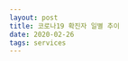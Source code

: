 ```yaml
---
layout: post
title: 코로나19 확진자 일별 추이
date: 2020-02-26
tags: services
---
```


<canvas id="myChart"></canvas>

<script>
require(['init'], (initTest) => {
  require(['jquery', '/assets/vendor/Chart.bundle.min.js'], function(jquery, Chart){
    $(document).ready(function(){
      let ctx = document.getElementById('myChart').getContext('2d');

      const COL_COUNT = 4;

      const INDEX_DATE = 0;
      const INDEX_COUNT = 1;
      const INDEX_TYPE = 2;
      const INDEX_DESC = 3;

      const TEST = 'TEST';
      const SEOL = '서울';
      const BUSAN = '부산';
      const DAEGU = '대구';
      const GYEONBUK = '경북';
      const DOMESTIC = '국내확진자';

      const covid19 = [
        ['2020-02-18', '18', TEST, ''],
      	['2020-02-26', '19', TEST, ''],

        ['2020-01-25', '33', SEOUL, '16시, 질병관리본부'],
        ['2020-01-25', '43', BUSAN, '16시, 질병관리본부'],
        ['2020-01-25', '541', DAEGU, '16시, 질병관리본부'],
        ['2020-01-25', '240', GYEONBUK, '16시, 질병관리본부'],

        ['2020-01-27', '4', DOMESTIC, '오전, 질병관리본부'],
        ['2020-02-01', '12', DOMESTIC, '09시, 질병관리본부'],
        ['2020-02-02', '15', DOMESTIC, '09시, 질병관리본부'],
        ['2020-02-09', '25', DOMESTIC, '09시, 질병관리본부'],
        ['2020-02-17', '30', DOMESTIC, '09시, 질병관리본부'],
      	['2020-02-18', '31', DOMESTIC, '09시, 질병관리본부'],
        ['2020-02-20', '104', DOMESTIC, '16시, 질병관리본부'],
        ['2020-02-21', '156', DOMESTIC, '09시, 질병관리본부'],
        ['2020-02-22', '433', DOMESTIC, '16시, 질병관리본부'],
        ['2020-02-23', '602', DOMESTIC, '16시, 질병관리본부'],
        ['2020-02-24', '763', DOMESTIC, '09시, 질병관리본부'],
        ['2020-02-25', '893', DOMESTIC, '09시, 중앙방역대책본부'],
      	['2020-02-26', '1146', DOMESTIC, '09시, 질병관리본부'],
      ];
      let chart = new Chart(ctx, {
          // The type of chart we want to create
          type: 'line',

          // The data for our dataset
          data: {
              labels:
                covid19
                .map(d => d[INDEX_DATE])
                .reduce((unique, item) => unique.includes(item)? unique:[...unique, item], []),
              datasets: [
              {
                  label: DOMESTIC,
                  backgroundColor: 'rgba(0, 0, 0, 0.0)',
                  borderColor: 'rgba(0, 0, 0, 0.1)',
                  data:
                    covid19
                    .filter(d => d[INDEX_TYPE] == DOMESTIC)
                    .map(d => d[INDEX_COUNT]),
              },
                {
                    label: TEST,
                    backgroundColor: 'rgba(0, 0, 0, 0.0)',
                    borderColor: 'rgba(0, 0, 0, 0.1)',
                    data:
                      covid19
                      .filter(d => d[INDEX_TYPE] == TEST)
                      .map(d => d[INDEX_COUNT]),
                },
              ]
          },

          // Configuration options go here
          options: {}
      });
    });//end of document ready
  });//end of chartjs
});//end of init
</script>
